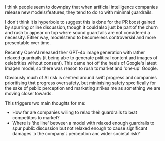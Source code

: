 ---
---

I think people seem to downplay that when artificial intelligence companies release new models/features, they tend to do so with minimal guardrails.

I don't think it is hyperbole to suggest this is done for the PR boost gained by spurring online discussion, though it could also just be part of the churn and rush to appear on top where sound guardrails are not considered a necessity. Either way, models tend to become less controversial and more presentable over time.

Recently OpenAI released their GPT-4o image generation with rather relaxed guardrails (it being able to generate political content and images of celebrities without consent). This came hot off the heels of Google's latest Imagen model, so there was reason to rush to market and 'one-up' Google.

Obviously much of AI risk is centred around swift progress and companies prioritising that progress over safety, but minimising safety specifically for the sake of public perception and marketing strikes me as something we are moving closer towards.

This triggers two main thoughts for me:

- How far are companies willing to relax their guardrails to beat competitors to market?
- Where is 'the line' between a model with relaxed enough guardrails to spur public discussion but not relaxed enough to cause significant damages to the company's perception and wider societal risk?
